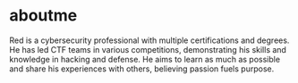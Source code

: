 # aboutme
Red is a cybersecurity professional with multiple certifications and degrees. He has led CTF teams in various competitions, demonstrating his skills and knowledge in hacking and defense. He aims to learn as much as possible and share his experiences with others, believing passion fuels purpose.

